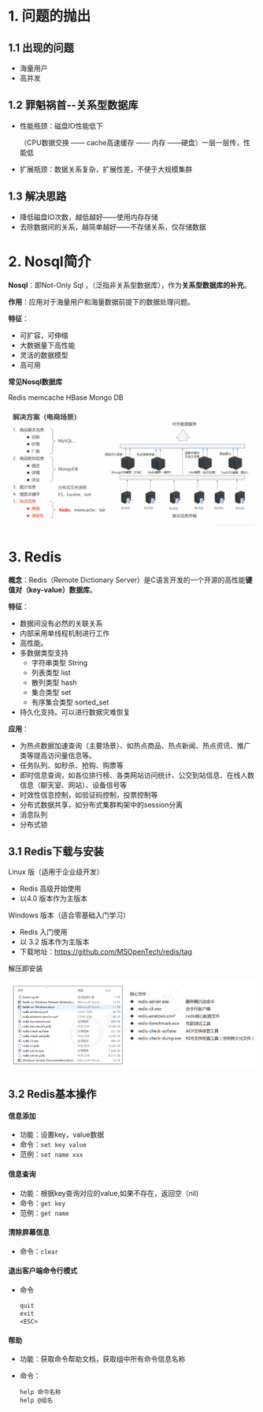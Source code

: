 # 1. 问题的抛出

## 1.1 出现的问题

- 海量用户
- 高并发

## 1.2 罪魁祸首--关系型数据库

- 性能瓶颈：磁盘IO性能低下

  （CPU数据交换 —— cache高速缓存 —— 内存 ——硬盘）一层一层传，性能低

- 扩展瓶颈：数据关系复杂，扩展性差，不便于大规模集群

## 1.3 解决思路

- 降低磁盘IO次数，越低越好——使用内存存储
- 去除数据间的关系，越简单越好——不存储关系，仅存储数据

# 2. Nosql简介

**Nosql**：即Not-Only Sql ，（泛指非关系型数据库），作为**关系型数据库的补充**。

**作用**：应用对于海量用户和海量数据前提下的数据处理问题。

**特征**：

- 可扩容，可伸缩
- 大数据量下高性能
- 灵活的数据模型
- 高可用

**常见Nosql数据库**

Redis	memcache	HBase	Mongo DB

![在这里插入图片描述](images/20200409170450237.png)

# 3. Redis

**概念**：Redis（Remote Dictionary Server）是C语言开发的一个开源的高性能**键值对（key-value）数据库**。

**特征**：

- 数据间没有必然的关联关系
- 内部采用单线程机制进行工作
- 高性能。
- 多数据类型支持
  - 字符串类型  String
  - 列表类型      list
  - 散列类型      hash
  - 集合类型      set
  - 有序集合类型 sorted_set
- 持久化支持。可以进行数据灾难恢复

**应用**：

- 为热点数据加速查询（主要场景）、如热点商品、热点新闻、热点资讯、推广类等提高访问量信息等。
- 任务队列、如秒杀、抢购、购票等
- 即时信息查询，如各位排行榜、各类网站访问统计、公交到站信息、在线人数信息（聊天室、网站）、设备信号等
- 时效性信息控制，如验证码控制，投票控制等
- 分布式数据共享，如分布式集群构架中的session分离
- 消息队列
- 分布式锁

## 3.1 Redis下载与安装

Linux 版（适用于企业级开发）

- Redis 高级开始使用
- 以4.0 版本作为主版本

Windows 版本（适合零基础入门学习）

- Redis 入门使用
- 以 3.2 版本作为主版本
- 下载地址：https://github.com/MSOpenTech/redis/tag

解压即安装

![image-20210304193923595](images/image-20210304193923595.png)

## 3.2 Redis基本操作

#### 信息添加

- 功能：设置key，value数据
- 命令：`set key value`
- 范例：`set name xxx`

#### 信息查询

- 功能：根据key查询对应的value,如果不存在，返回空（nil)
- 命令：`get key`
- 范例：`get name`

#### 清除屏幕信息

- 命令：`clear`

#### 退出客户端命令行模式

- 命令

  ```
  quit
  exit
  <ESC>
  ```

#### 帮助

- 功能：获取命令帮助文档，获取组中所有命令信息名称

- 命令：

  ```
  help 命令名称
  help @组名
  ```

  
